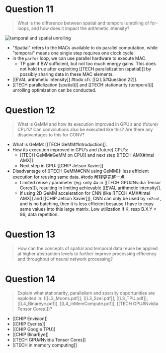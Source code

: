 # Question 11

> What is the difference between spatial and temporal unrolling of for-loops, and how does it impact the arithmetic intensity?

![temporal and spatial unrolling](unrolling.png)

- "Spatial" refers to the MACs available to do parallel computation, while "temporal" means one single step requires one clock cycle. 
- in the `parfor` loop, we can use parallel hardware to execute MAC. 
	- TP gain if BW sufficient, but not too much energy gains. This does not hold true after exploiting [[TECH parallelization (spatial)]] by possibly sharing data in these MAC elements. 
- [[EVAL arithmetic intensity]] #todo cfr. [[Q L5#Question 22]]. 
- [[TECH parallelization (spatial)]] and [[TECH stationarity (temporal)]] unrolling optimization can be conducted. 

# Question 12

> What is GeMM and how its execution improved in GPU’s and (future) CPU’s? Can convolutions also be executed like this? Are there any disadvantages to this for CONV? 

- What is GeMM: [[TECH GeMM#Introduction]]. 
- How its execution improved in GPU’s and (future) CPU’s: 
	- [[TECH GeMM#GeMM on CPU]] and next step [[TECH AMX#Intel AMX]]
	- Next step in GPU: [[CHIP Jetson Xavier]] 
- Disadvantage of [[TECH GeMM#CNN using GeMM]]: less efficient execution for reusing same data. #todo 解释更完整一点
	- Limited reuse / parameter (eg. only 4x in [[TECH GPU#Nvidia Tensor Cores]]), resulting in limiting achievable [[EVAL arithmetic intensity]]. 
	- If using 2D GeMM acceleration for CNN (like [[TECH AMX#Intel AMX]] and [[CHIP Jetson Xavier]]), CNN can only be used by `im2col`, and is no batching, then it is less efficient besause I have to copy same values into this large matrix. Low utilization if K, resp B.X.Y < 96, data repetition. 

# Question 13

> How can the concepts of spatial and temporal data reuse be applied at higher abstraction levels to further improve processing efficiency and throughput of neural network processing?

# Question 14

> Explain what stationarity, parallelism and sparsity opportunities are exploited in: ([[L3_Moons.pdf]], [[L3_SzeI.pdf]], [[L3_TPU.pdf]], [[L4_Binareye.pdf]], [[L4_inMemCompute.pdf]], [[TECH GPU#Nvidia Tensor Cores]])? 

- [[CHIP Envision]]
- [[CHIP Eyeriss]]
- [[CHIP Google TPU]]
- [[CHIP BinarEye]]
- [[TECH GPU#Nvidia Tensor Cores]]
- [[TECH in memory computing]]